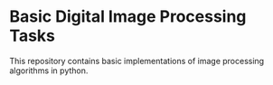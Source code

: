 # Basic Digital Image Processing Tasks

This repository contains basic implementations of image processing algorithms in python.
